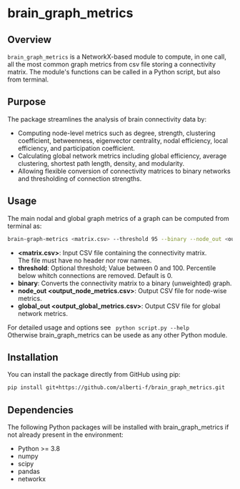 # **brain_graph_metrics**

## Overview
`brain_graph_metrics` is a NetworkX-based module to compute, in one call, all the most common graph metrics from csv file storing a connectivity matrix. The module's functions can be called in a Python script, but also from terminal.

## Purpose
The package streamlines the analysis of brain connectivity data by:
- Computing node-level metrics such as degree, strength, clustering coefficient, betweenness, eigenvector centrality, nodal efficiency, local efficiency, and participation coefficient.
- Calculating global network metrics including global efficiency, average clustering, shortest path length, density, and modularity.
- Allowing flexible conversion of connectivity matrices to binary networks and thresholding of connection strengths.

## Usage
The main nodal and global graph metrics of a graph can be computed from terminal as:
```bash
brain-graph-metrics <matrix.csv> --threshold 95 --binary --node_out <output_node_metrics.csv> --global_out <output_global_metrics.csv>
```

- **<matrix.csv>**: Input CSV file containing the connectivity matrix.\
The file must have no header nor row names.
- **threshold**: Optional threshold; Value between 0 and 100. Percentile below whitch connections are removed. Default is 0.
- **binary**: Converts the connectivity matrix to a binary (unweighted) graph.
- **node_out <output_node_metrics.csv>**: Output CSV file for node-wise metrics.
- **global_out <output_global_metrics.csv>**: Output CSV file for global network metrics.

For detailed usage and options see ``` python script.py --help```\
Otherwise brain_graph_metrics can be usede as any other Python module.

## Installation
You can install the package directly from GitHub using pip:

```bash
pip install git+https://github.com/alberti-f/brain_graph_metrics.git
```

## Dependencies
The following Python packages will be installed with brain_graph_metrics if not already present in the environment:
- Python >= 3.8
- numpy
- scipy
- pandas
- networkx
